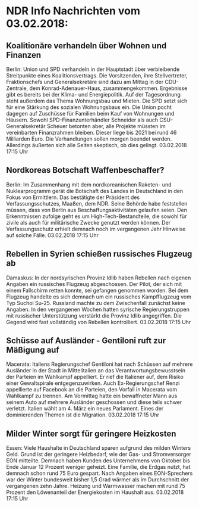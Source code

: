 # NDR Info Nachrichten vom 03.02.2018:


## Koalitionäre verhandeln über Wohnen und Finanzen
Berlin: Union und SPD verhandeln in der Hauptstadt über verbleibende Streitpunkte eines Koalitionsvertrags. Die Vorsitzenden, ihre Stellvertreter, Fraktionschefs und Generalsekretäre sind dazu am Mittag in der CDU-Zentrale, dem Konrad-Adenauer-Haus, zusammengekommen. Ergebnisse gibt es bereits bei der Klima- und Energiepolitik. Auf der Tagesordnung steht außerdem das Thema Wohnungsbau und Mieten. Die SPD setzt sich für eine Stärkung des sozialen Wohnungsbaus ein. Die Union pocht dagegen auf Zuschüsse für Familien beim Kauf von Wohnungen und Häusern. Sowohl SPD-Finanzunterhändler Schneider als auch CSU-Generalsekretär Scheuer betonten aber, alle Projekte müssten im vereinbarten Finanzrahmen bleiben. Dieser liege bis 2021 bei rund 46 Milliarden Euro. Die Verhandlungen sollen morgen beendet werden. Allerdings äußerten sich alle Seiten skeptisch, ob dies gelingt. 03.02.2018 17:15 Uhr 

## Nordkoreas Botschaft Waffenbeschaffer?
Berlin: Im Zusammenhang mit dem nordkoreanischen Raketen- und Nuklearprogramm gerät die Botschaft des Landes in Deutschland in den Fokus von Ermittlern. Das bestätigte der Präsident des Verfassungsschutzes, Maaßen, dem NDR. Seine Behörde habe feststellen müssen, dass von Berlin aus Beschaffungsaktivitäten gelaufen seien. Den Erkenntnissen zufolge geht es um High-Tech-Bestandteile, die sowohl für zivile als auch für militärische Zwecke genutzt werden können. Der Verfassungsschutz erhielt demnach noch im vergangenen Jahr Hinweise auf solche Fälle. 03.02.2018 17:15 Uhr 

## Rebellen in Syrien schießen russisches Flugzeug ab
Damaskus: In der nordsyrischen Provinz Idlib haben Rebellen nach eigenen Angaben ein russisches Flugzeug abgeschossen. Der Pilot, der sich mit einem Fallschirm retten konnte, sei gefangen genommen worden. Bei dem Flugzeug handelte es sich demnach um ein russisches Kampfflugzeug vom Typ Suchoi Su-25. Russland machte zu dem Zwischenfall zunächst keine Angaben. In den vergangenen Wochen hatten syrische Regierungstruppen mit russischer Unterstützung verstärkt die Provinz Idlib angegriffen. Die Gegend wird fast vollständig von Rebellen kontrolliert. 03.02.2018 17:15 Uhr 

## Schüsse auf Ausländer - Gentiloni ruft zur Mäßigung auf
Macerata:					Italiens Regierungschef Gentiloni hat nach Schüssen auf mehrere Ausländer in der Stadt in Mittelitalien an das Verantwortungsbewusstsein der Parteien im Wahlkampf appelliert. Er rief die Italiener auf, dem Risiko einer Gewaltspirale entgegenzuwirken. Auch Ex-Regierungschef Renzi appellierte auf Facebook an die Parteien, den Vorfall in Macerata vom Wahlkampf zu trennen. Am Vormittag hatte ein bewaffneter Mann aus seinem Auto auf mehrere Ausländer geschossen und diese teils schwer verletzt. Italien wählt am 4. März ein neues Parlament. Eines der dominierenden Themen ist die Migration. 03.02.2018 17:15 Uhr 

## Milder Winter sorgt für geringere Heizkosten
Essen: Viele Haushalte in Deutschland sparen aufgrund des milden Winters Geld. Grund ist der geringere Heizbedarf, wie der Gas- und Stromversorger EON mitteilte. Demnach haben Kunden des Unternehmens von Oktober bis Ende Januar 12 Prozent weniger geheizt. Eine Familie, die Erdgas nutzt, hat demnach schon rund 75 Euro gespart. Nach Angaben eines EON-Sprechers war der Winter bundesweit bisher 1,5 Grad wärmer als im Durchschnitt der vergangenen zehn Jahre. Heizung und Warmwasser machen mit rund 75 Prozent den Löwenanteil der Energiekosten im Haushalt aus. 03.02.2018 17:15 Uhr 
